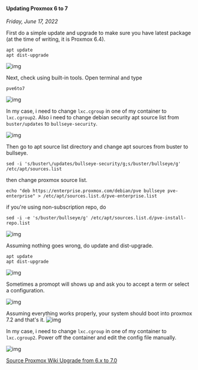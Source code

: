 #### Updating Proxmox 6 to 7
_Friday, June 17, 2022_

First do a simple update and upgrade to make sure you have latest package (at the time of writing, it is Proxmox 6.4).
```
apt update
apt dist-upgrade
```
![img](./posts/2022-06-17-updating-proxmox-6-to-7/00.png)

Next, check using built-in tools. Open terminal and type
```
pve6to7
```
<div class="row">
	<div class="col-sm-2"></div>
	<div class="col-sm-8">
		<div class="img-thumbnail">
			<img class="img-fluid" loading="lazy" src="./posts/2022-06-17-updating-proxmox-6-to-7/01.png" alt="img">
		</div>
	</div>
	<div class="col-sm-2"></div>
</div>

In my case, i need to change `lxc.cgroup` in one of my container to `lxc.cgroup2`. Also i need to change 
debian security apt source list from `buster/updates` to `bullseye-security`. 
<div class="row">
	<div class="col-sm-2"></div>
	<div class="col-sm-8">
		<div class="img-thumbnail">
			<img class="img-fluid" loading="lazy" src="./posts/2022-06-17-updating-proxmox-6-to-7/02.png" alt="img">
		</div>
	</div>
	<div class="col-sm-2"></div>
</div>

Then go to apt source list directory and change apt sources from buster to bullseye. 
```
sed -i 's/buster\/updates/bullseye-security/g;s/buster/bullseye/g' /etc/apt/sources.list
```
then change proxmox source list.
```
echo "deb https://enterprise.proxmox.com/debian/pve bullseye pve-enterprise" > /etc/apt/sources.list.d/pve-enterprise.list
```
if you're using non-subscription repo, do
```
sed -i -e 's/buster/bullseye/g' /etc/apt/sources.list.d/pve-install-repo.list 
```
<div class="row">
	<div class="col-sm-2"></div>
	<div class="col-sm-8">
		<div class="img-thumbnail">
			<img class="img-fluid" loading="lazy" src="./posts/2022-06-17-updating-proxmox-6-to-7/03.png" alt="img">
		</div>
	</div>
	<div class="col-sm-2"></div>
</div>

Assuming nothing goes wrong, do update and dist-upgrade.
```
apt update
apt dist-upgrade
```
<div class="row">
	<div class="col-sm-2"></div>
	<div class="col-sm-8">
		<div class="img-thumbnail">
			<img class="img-fluid" loading="lazy" src="./posts/2022-06-17-updating-proxmox-6-to-7/04.png" alt="img">
		</div>
	</div>
	<div class="col-sm-2"></div>
</div>

Sometimes a promopt will shows up and ask you to accept a term or select a configuration.
<div class="row">
	<div class="col-sm-2"></div>
	<div class="col-sm-8">
		<div class="img-thumbnail">
			<img class="img-fluid" loading="lazy" src="./posts/2022-06-17-updating-proxmox-6-to-7/05.png" alt="img">
		</div>
	</div>
	<div class="col-sm-2"></div>
</div>

Assuming everything works properly, your system should boot into proxmox 7.2 and that's it.
![img](./posts/2022-06-17-updating-proxmox-6-to-7/06.png)

In my case, i need to change `lxc.cgroup` in one of my container to `lxc.cgroup2`. Power off the container 
and edit the config file manually.
<div class="row">
	<div class="col-sm-2"></div>
	<div class="col-sm-8">
		<div class="img-thumbnail">
			<img class="img-fluid" loading="lazy" src="./posts/2022-06-17-updating-proxmox-6-to-7/07.png" alt="img">
		</div>
	</div>
	<div class="col-sm-2"></div>
</div>

[Source Proxmox Wiki Upgrade from 6.x to 7.0](https://pve.proxmox.com/wiki/Upgrade_from_6.x_to_7.0)